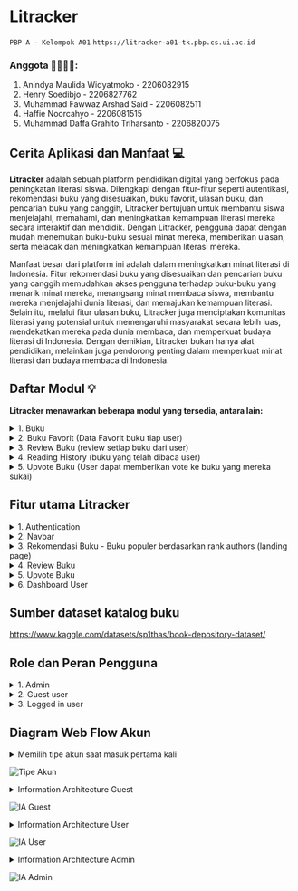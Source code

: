 # Litracker 


`PBP A - Kelompok A01`
`https://litracker-a01-tk.pbp.cs.ui.ac.id`

### Anggota 👨‍💻👩‍💻:
1. Anindya Maulida Widyatmoko - 2206082915
2. Henry Soedibjo - 2206827762
3. Muhammad Fawwaz Arshad Said - 2206082511
4. Haffie Noorcahyo - 2206081515
5. Muhammad Daffa Grahito Triharsanto - 2206820075

## Cerita Aplikasi dan Manfaat 💻
**Litracker** adalah sebuah platform pendidikan digital yang berfokus pada peningkatan literasi siswa. Dilengkapi dengan fitur-fitur seperti autentikasi, rekomendasi buku yang disesuaikan, buku favorit, ulasan buku, dan pencarian buku yang canggih, Litracker bertujuan untuk membantu siswa menjelajahi, memahami, dan meningkatkan kemampuan literasi mereka secara interaktif dan mendidik. Dengan Litracker, pengguna dapat dengan mudah menemukan buku-buku sesuai minat mereka, memberikan ulasan, serta melacak dan meningkatkan kemampuan literasi mereka. 

Manfaat besar dari platform ini adalah dalam meningkatkan minat literasi di Indonesia. Fitur rekomendasi buku yang disesuaikan dan pencarian buku yang canggih memudahkan akses pengguna terhadap buku-buku yang menarik minat mereka, merangsang minat membaca siswa, membantu mereka menjelajahi dunia literasi, dan memajukan kemampuan literasi. Selain itu, melalui fitur ulasan buku, Litracker juga menciptakan komunitas literasi yang potensial untuk memengaruhi masyarakat secara lebih luas, mendekatkan mereka pada dunia membaca, dan memperkuat budaya literasi di Indonesia. Dengan demikian, Litracker bukan hanya alat pendidikan, melainkan juga pendorong penting dalam memperkuat minat literasi dan budaya membaca di Indonesia.

## Daftar Modul 💡
**Litracker menawarkan beberapa modul yang tersedia, antara lain:**

<details><summary>1. Buku</summary>
Fitur “Buku” akan menampilkan buku-buku dan bisa diakses oleh user, guest, dan admin. Perbedaan pengaksesan admin, user, dan guest yaitu:

a. Create (Tambah buku)
Pada dashboard, admin dapat menambahkan buku yang akan ditampilkan di laman rekomendasi buku.

b. Read (Baca buku dan lihat detail buku)
Buku yang telah ditambahkan admin bisa diakses oleh user pada detail buku yang melampirkan deskripsi, author, dan lain-lain. Pengunjung juga dapat melihat detail buku walaupun akses lanjutan terbatas.

c. Delete (Hapus buku)
Admin dapat menghapus buku jika dirasa kurang relevan atau terdapat suatu kesalahan.

d. Update (Mengedit informasi buku)
Admin dapat melakukan pengeditan pada buku yang telah dibuat. Hal ini juga berdampak kepada user dan pengunjung pada mode read.
</details>

<details><summary>2. Buku Favorit (Data Favorit buku tiap user)</summary>
"Buku Favorit" adalah sebuah komponen yang memungkinkan pengguna untuk mengelola buku-buku yang mereka tandai sebagai favorit. Dalam operasi "Create," pengguna dapat menambahkan buku baru ke daftar favorit mereka dengan mengidentifikasi buku tersebut berdasarkan atribut seperti ID buku. Dalam operasi "Read," pengguna dapat melihat daftar buku favorit mereka. Dalam operasi "Update," pengguna dapat mengedit atau memperbarui informasi buku favorit yang telah ada dalam daftar mereka. Akhirnya, dalam operasi "Delete," pengguna dapat menghapus buku dari daftar favorit mereka jika mereka tidak lagi ingin menyimpannya. Model ini memastikan pengguna memiliki kendali penuh atas buku-buku yang mereka pilih sebagai favorit, meningkatkan pengalaman personalisasi dan interaksi dengan platform pendidikan literasi.
</details>

<details><summary>3. Review Buku (review setiap buku dari user)</summary>
Review Buku dimana pengguna dapat memberikan ulasan dan pandangan pribadi mereka terhadap buku yang telah mereka baca. 

a. Create :
Ketika pengguna ingin membuat ulasan baru untuk suatu buku yang telah mereka baca. Pengguna dapat memberikan peringkat dengan jumlah bintang, menambahkan judul ulasan, dan menulis ulasan mereka sendiri tentang buku tersebut. Proses ini memungkinkan pengguna untuk berbagi pengalaman dan pandangan mereka dengan pengguna lain.

b. Update :
Ketika pengguna ingin mengedit ulasan yang telah mereka buat sebelumnya. Pengguna dapat memperbarui peringkat bintang, mengubah judul ulasan, atau memperbarui konten ulasan sesuai dengan perubahan pendapat mereka tentang buku tersebut. Ini memberikan fleksibilitas kepada pengguna untuk memperbarui ulasan mereka seiring berjalannya waktu atau setelah membaca buku lebih lanjut.

c. Edit :
Ketika pengguna ingin mengoreksi atau memperbaiki informasi yang mereka masukkan dalam ulasan. Pengguna dapat memperbaiki tata bahasa, struktur kalimat, atau kesalahan pengetikan yang mungkin terjadi saat menulis ulasan.

d. Read:
Pengguna dapat membaca ulasan review buku pengguna lain untuk mendapatkan rekomendasi mendalam terkait kecocokan dengan buku yang sesuai dengan preferensi mereka.

e. Delete :
Ketika pengguna ingin menghapus ulasan yang mereka buat sebelumnya. Pengguna dapat memilih untuk menghapus ulasan jika mereka tidak ingin ulasan tersebut tersedia untuk publik atau jika mereka ingin menarik ulasan yang tidak lagi mewakili pendapat mereka.
</details>

<details><summary>4. Reading History (buku yang telah dibaca user)</summary>
Reading History akan mencatat buku yang telah dibaca oleh pengguna. Penjelasan secara implementasi CRUDnya seperti dibawah ini:

a. Create (Membuat Data Riwayat Bacaan):
Ketika seorang pengguna menyelesaikan membaca sebuah buku, maka akan dibuat catatan baru dalam model Reading History.
Informasi seperti ID pengguna, ID buku yang telah dibaca, tanggal selesai membaca, dan mungkin sejauh mana kemajuan yang telah dicapai oleh pengguna (misalnya, halaman terakhir yang dibaca) akan disimpan.

b. Read (Membaca Data Riwayat Bacaan):
Pengguna dapat membaca riwayat bacaan mereka dengan mudah untuk melihat buku mana yang telah mereka baca sebelumnya. Mereka dapat melihat informasi seperti judul buku, penulis, tanggal selesai membaca, dan kemajuan membaca.

c. Update (Memperbarui Data Riwayat Bacaan):
Pengguna dapat memperbarui data riwayat bacaan mereka jika mereka ingin menambahkan informasi tambahan, seperti tanggal selesai membaca atau kemajuan membaca yang lebih baru.
Misalnya, jika pengguna ingin menandai ulang buku sebagai "Dibaca Kembali" atau "Selesai," mereka dapat memperbarui catatan ini.

d. Delete (Menghapus Data Riwayat Bacaan):
Pengguna juga harus memiliki opsi untuk menghapus buku dari riwayat bacaan mereka jika mereka ingin menghapus buku tertentu dari catatan mereka.
</details>

<details><summary>5. Upvote Buku (User dapat memberikan vote ke buku yang mereka sukai)</summary>
Upvote buku akan memberikan status populer pada buku. Penjelasan secara implementasi CRUD sebagai berikut:

a. Create (Menambahkan Buku ke List Buku yang Diupvote pada Dashboard)
Pengguna dapat menekan tombol upvote pada buku yang dinilai menarik. Pada dashboard akan ditampilkan buku yang diupvote.

b. Read (Melihat Buku yang Diupvote)
Pada laman dashboard, pengguna dapat melihat buku yang mereka upvote.

c. Update (Memperbarui Peringkat Buku)
Buku akan disorting berdasarkan peringkat. Dalam hal ini, peringkat diambil dari total banyak vote yang diperoleh. Peringkat buku-buku akan diupdate seiring bertambah atau berkurangnya upvote.

d. Delete (Menghapus Buku dari Daftar Upvote)
Pengguna dapat undo upvote buku sehingga buku akan keluar dari daftar list upvote book mereka.
</details>


## Fitur utama Litracker

<details><summary>1. Authentication</summary>
Fitur Authentication dalam Litracker adalah proses di mana pengguna dapat masuk ke platform dengan akun mereka atau membuat akun baru. Hal ini bertujuan untuk menjaga keamanan informasi pengguna dan memberikan akses yang aman ke fitur-fitur platform. Fitur authentication ini terdiri dari 2, yaitu login dan register dengan melibatkan penggunaan kombinasi username dan password yang unik. 
</details>

<details><summary>2. Navbar</summary>

a. Search Book
Fitur "Search Book" memungkinkan pengguna untuk dengan mudah menemukan buku-buku berdasarkan berbagai kriteria seperti judul, penulis, genre, atau kata kunci lainnya. Dengan fitur ini, pengguna dapat mengeksplorasi dan menemukan buku-buku yang sesuai dengan preferensi mereka dengan cepat dan efisien.

b. Favorite Book (icon love)
Fitur "Favorite Book" adalah cara bagi pengguna untuk menandai dan mengelola buku-buku yang mereka sukai secara khusus. Dengan mengklik ikon hati (icon love) di buku-buku yang menarik perhatian mereka, pengguna dapat menambahkan buku-buku ini ke daftar "Favorite Book" mereka. Ini memungkinkan pengguna untuk dengan cepat mengakses dan mengingat buku-buku yang paling mereka sukai. Selain itu, fitur ini membantu pengguna dalam menyusun dan memelihara koleksi buku favorit mereka untuk referensi dan pembacaan selanjutnya.
</details>

<details><summary>3. Rekomendasi Buku - Buku populer berdasarkan rank authors (landing page)</summary>
Fitur Rekomendasi Buku adalah salah satu fitur dalam Litracker yang dirancang untuk membantu pengguna menemukan buku-buku yang sesuai dengan minat mereka. Pada Landing Page, Rekomendasi Buku akan menjadi halaman utama yang muncul ketika pengguna masuk ke akun mereka. Halaman ini akan menampilkan daftar buku-buku populer yang disusun berdasarkan peringkat penulis. Pengguna akan melihat penulis-penulis terkenal dan buku-buku mereka yang sangat direkomendasikan oleh komunitas agar dapat dimasukkan ke dalam daftar membaca pengguna. Sistem peringkat ini didasarkan pada ulasan dan peringkat yang diberikan oleh pengguna Litracker. 
</details>

<details><summary>4. Review Buku</summary>
Fitur Review Buku memungkinkan pengguna untuk berbagi pandangan mereka tentang buku-buku yang telah mereka baca. Ini membantu pengguna lain dalam mengevaluasi buku sebelum memutuskan untuk membacanya. Halaman Review Buku adalah halaman khusus yang memungkinkan pengguna membuat ulasan dari suatu buku. Saat menulis ulasan, pengguna dapat memberikan peringkat berdasarkan jumlah bintang, memberikan judul ulasan, dan menulis ulasan mereka sendiri. Mereka dapat menyatakan opini mereka tentang plot, karakter, gaya penulisan, dan aspek-aspek lain dari buku tersebut.
</details>

<details><summary>5. Upvote Buku</summary>
Fitur Upvote Buku memungkinkan pengguna untuk mendukung konten buku yang menarik minat bacanya. Dalam hal ini, ketika pengguna melakukan upvote, peringkat buku terpengaruh sehingga akan terupdate daftar buku yang ditampilkan. 
</details>

<details><summary>6. Dashboard User</summary>

a. Favorite book
Fitur "Favorite Book" pada Litracker membantu pengguna untuk lebih baik mengelola minat literasi mereka, menyediakan akses cepat ke buku-buku yang mereka sukai. Fitur ini memungkinkan pengguna untuk menyimpan dan mengatur buku-buku yang mereka favoritkan atau yang ingin mereka baca nanti.

b. Profile
Fitur ini Pengguna dapat mengelola dan memperbarui informasi pribadi mereka, seperti nama, alamat email, foto profil.

c. Upvote History
Pengguna mendapat pembaruan terhadap aktivitas upvote yang ia lakukan. Dalam hal ini, pengguna bisa mengecek kekeliruan maupun mengupdate pembaruan yang terjadi.

d. Reading History
Pengguna dapat melihhat buku yang terakhir kali dibaca. Dalam hal ini, delete mengizinkan pengguna untuk menyembunyikan hasil bacaan jika diperlukan.
</details>


## Sumber dataset katalog buku
https://www.kaggle.com/datasets/sp1thas/book-depository-dataset/ 


## Role dan Peran Pengguna

<details><summary>1. Admin</summary>
Admin memiliki kontrol penuh atas Litracker yang dapat  bisa mengubah, memperbarui, dan mengelola data. Admin menjaga keamanan dan kinerja platform ini. Selain itu, admin juga bisa memberikan izin akses kepada pengguna untuk mengakses fitur-fitur yang ada di Litracker seperti Review buku, favorite book, dan fitur-fitur lain yang dapat digunakan oleh Login user.  
</details>

<details><summary>2. Guest user</summary>
Guest user adalah pengunjung yang mengunjungi Litracker tanpa melakukan otentikasi atau login. Guest user dapat melakukan penelusuran dan menggunakan fitur Litracker seperti melihat info, mencari buku, baca rekomendasi, dan lihat ulasan. Namun, tidak memiliki akses untuk memberi ulasan atau tandai buku sebagai favorit tanpa login.
</details>

<details><summary>3. Logged in user</summary>
Pengguna yang sudah login bisa lakukan lebih banyak hal. Mereka bisa unduh dataset, beri penilaian, tulis ulasan, dan lain-lain. Pengguna yang sudah login juga bisa akses fitur tambahan sesuai dengan aturan platform. Mereka juga bisa ikuti update dataset, bagikan dataset, atau simpan dataset favorit.
</details>


## Diagram Web Flow Akun

<details><summary>Memilih tipe akun saat masuk pertama kali</summary>
Pengunjung pertama kali akan memasuki landing page yang berisi rekomendasi buku. Dalam hal ini, ketika pengunjung melakukan aksi login, pengunjung akan dialihkan ke tipe masing-masing akun.
</details>

![Tipe Akun](/Account%20Type%20Decision.png)

<details><summary>Information Architecture Guest</summary>
Pengunjung memiliki akses yang sangat terbatas. Pengunjung yang melakukan suatu aksi pada laman yang tidak mendapat izin akses akan dialihkan ke laman login.
</details>

![IA Guest](/Information%20Architecture%20Guest.png) 

<details><summary>Information Architecture User</summary>
Pengunjung yang sudah login bisa menikmati akses Litracker. Adapun aksi CRUD yang bisa diterima antara lain:
</details>

![IA User](/Information%20Architecture%20User.png)

<details><summary>Information Architecture Admin</summary>
Akun admin difokuskan ke dalam manajemen akun sehingga akses dashboard terhadap manajemen akun user dan kumpulan buku akan diizinkan.
</details>

![IA Admin](/Information%20Architecture%20Admin.png) 
